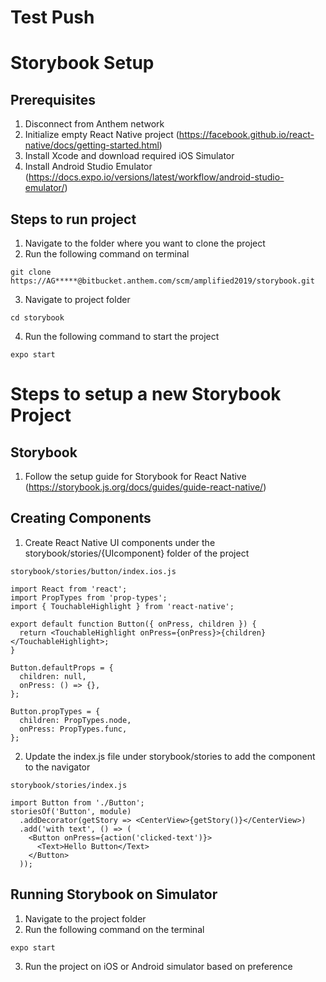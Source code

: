 
# Test Push
# Storybook Setup

## Prerequisites
1. Disconnect from Anthem network
2. Initialize empty React Native project (https://facebook.github.io/react-native/docs/getting-started.html)
3. Install Xcode and download required iOS Simulator
4. Install Android Studio Emulator (https://docs.expo.io/versions/latest/workflow/android-studio-emulator/)

## Steps to run project
1. Navigate to the folder where you want to clone the project
2. Run the following command on terminal
```
git clone https://AG*****@bitbucket.anthem.com/scm/amplified2019/storybook.git
```
3. Navigate to project folder
```
cd storybook
```
4. Run the following command to start the project
```
expo start
```

# Steps to setup a new Storybook Project
## Storybook

1. Follow the setup guide for Storybook for React Native (https://storybook.js.org/docs/guides/guide-react-native/)

## Creating Components

1. Create React Native UI components under the storybook/stories/{UIcomponent} folder of the project
```
storybook/stories/button/index.ios.js

import React from 'react';
import PropTypes from 'prop-types';
import { TouchableHighlight } from 'react-native';

export default function Button({ onPress, children }) {
  return <TouchableHighlight onPress={onPress}>{children}</TouchableHighlight>;
}

Button.defaultProps = {
  children: null,
  onPress: () => {},
};

Button.propTypes = {
  children: PropTypes.node,
  onPress: PropTypes.func,
};
```
2. Update the index.js file under storybook/stories to add the component to the navigator

```
storybook/stories/index.js 

import Button from './Button';
storiesOf('Button', module)
  .addDecorator(getStory => <CenterView>{getStory()}</CenterView>)
  .add('with text', () => (
    <Button onPress={action('clicked-text')}>
      <Text>Hello Button</Text>
    </Button>
  ));
```
## Running Storybook on Simulator

1. Navigate to the project folder
2. Run the following command on the terminal
```
expo start
```
3. Run the project on iOS or Android simulator based on preference




